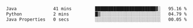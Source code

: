 <!--START_SECTION:waka-->

```txt
Java              41 mins         ███████████████████████▓░   95.16 %
Python            2 mins          █▒░░░░░░░░░░░░░░░░░░░░░░░   04.79 %
Java Properties   0 secs          ░░░░░░░░░░░░░░░░░░░░░░░░░   00.05 %
```

<!--END_SECTION:waka-->
